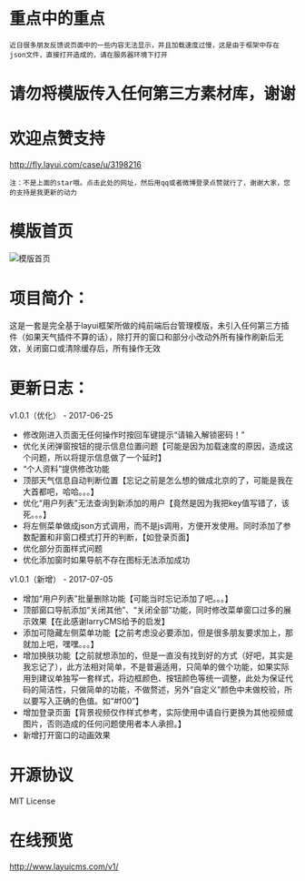 # 重点中的重点
```
近日很多朋友反馈说页面中的一些内容无法显示，并且加载速度过慢，这是由于框架中存在json文件，直接打开造成的，请在服务器环境下打开
```

# 请勿将模版传入任何第三方素材库，谢谢

# 欢迎点赞支持
http://fly.layui.com/case/u/3198216
```
注：不是上面的star哦。点击此处的网址，然后用qq或者微博登录点赞就行了，谢谢大家，您的支持是我更新的动力
```

# 模版首页
![模版首页](https://git.oschina.net/uploads/images/2017/0719/161612_e86af39e_1404064.jpeg "模版首页")

# 项目简介：
这是一套是完全基于layui框架所做的纯前端后台管理模版，未引入任何第三方插件（如果天气插件不算的话），除打开的窗口和部分小改动外所有操作刷新后无效，关闭窗口或清除缓存后，所有操作无效

# 更新日志：
v1.0.1（优化） - 2017-06-25
* 修改刚进入页面无任何操作时按回车键提示“请输入解锁密码！”
* 优化关闭弹窗按钮的提示信息位置问题【可能是因为加载速度的原因，造成这个问题，所以将提示信息做了一个延时】
* “个人资料”提供修改功能
* 顶部天气信息自动判断位置【忘记之前是怎么想的做成北京的了，可能是我在大首都吧，哈哈。。。】
* 优化“用户列表”无法查询到新添加的用户【竟然是因为我把key值写错了，该死。。。】
* 将左侧菜单做成json方式调用，而不是js调用，方便开发使用。同时添加了参数配置和非窗口模式打开的判断，【如登录页面】
* 优化部分页面样式问题
* 优化添加窗时如果导航不存在图标无法添加成功

v1.0.1（新增） - 2017-07-05
* 增加“用户列表”批量删除功能【可能当时忘记添加了吧。。。】
* 顶部窗口导航添加“关闭其他”、“关闭全部”功能，同时修改菜单窗口过多的展示效果【在此感谢larryCMS给予的启发】
* 添加可隐藏左侧菜单功能【之前考虑没必要添加，但是很多朋友要求加上，那就加上吧，嘿嘿。。。】
* 增加换肤功能【之前就想添加的，但是一直没有找到好的方式（好吧，其实是我忘记了），此方法相对简单，不是普遍适用，只简单的做个功能，如果实际用到建议单独写一套样式，将边框颜色、按钮颜色等统一调整，此处为保证代码的简洁性，只做简单的功能，不做赘述，另外“自定义”颜色中未做校验，所以要写入正确的色值。如“#f00”】
* 增加登录页面【背景视频仅作样式参考，实际使用中请自行更换为其他视频或图片，否则造成的任何问题使用者本人承担。】
* 新增打开窗口的动画效果

# 开源协议
MIT License

# 在线预览
http://www.layuicms.com/v1/
